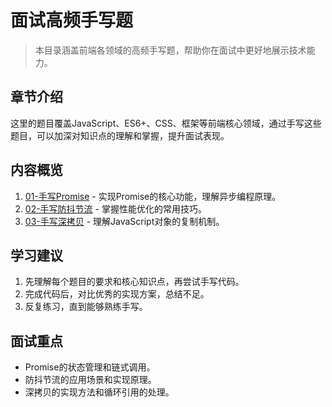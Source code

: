 # 面试高频手写题

> 本目录涵盖前端各领域的高频手写题，帮助你在面试中更好地展示技术能力。

## 章节介绍

这里的题目覆盖JavaScript、ES6+、CSS、框架等前端核心领域，通过手写这些题目，可以加深对知识点的理解和掌握，提升面试表现。

## 内容概览

1. [01-手写Promise](./01-手写Promise.md) - 实现Promise的核心功能，理解异步编程原理。
2. [02-手写防抖节流](./02-手写防抖节流.md) - 掌握性能优化的常用技巧。
3. [03-手写深拷贝](./03-手写深拷贝.md) - 理解JavaScript对象的复制机制。

## 学习建议

1. 先理解每个题目的要求和核心知识点，再尝试手写代码。
2. 完成代码后，对比优秀的实现方案，总结不足。
3. 反复练习，直到能够熟练手写。

## 面试重点

- Promise的状态管理和链式调用。
- 防抖节流的应用场景和实现原理。
- 深拷贝的实现方法和循环引用的处理。